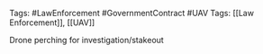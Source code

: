 Tags: #LawEnforcement #GovernmentContract #UAV 
Tags: [[Law Enforcement]], [[UAV]]

Drone perching for investigation/stakeout